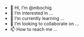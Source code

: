 - 👋 Hi, I’m @mbochig
- 👀 I’m interested in ...
- 🌱 I’m currently learning ...
- 💞️ I’m looking to collaborate on ...
- 📫 How to reach me ...

<!---
mbochig/mbochig is a ✨ special ✨ repository because its `README.md` (this file) appears on your GitHub profile.
You can click the Preview link to take a look at your changes.
--->
